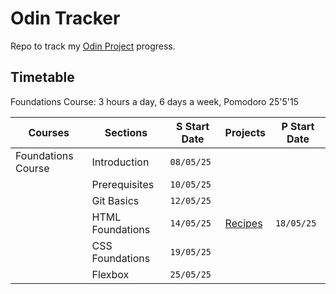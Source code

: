 # Odin Tracker

Repo to track my [Odin Project](https://www.theodinproject.com) progress.

## Timetable

Foundations Course: 3 hours a day, 6 days a week, Pomodoro 25'5'15

| Courses            | Sections         | S Start Date | Projects     | P Start Date |
|--------------------|------------------|--------------|--------------|--------------|
| Foundations Course | Introduction     |   `08/05/25` |              |              |
|                    | Prerequisites    |   `10/05/25` |              |              |
|                    | Git Basics       |   `12/05/25` |              |              |
|                    | HTML Foundations |   `14/05/25` | [Recipes](https://github.com/moktavizen/odin-recipes) | `18/05/25` |
|                    | CSS Foundations  |   `19/05/25` |              |              |
|                    | Flexbox          |   `25/05/25` |              |              |
